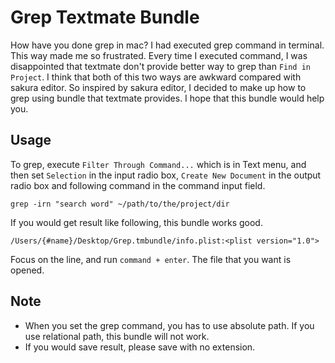 Grep Textmate Bundle
====================

How have you done grep in mac? I had executed grep command in terminal. This way made me so frustrated. Every time I executed command, I was disappointed that textmate don't provide better way to grep than `Find in Project`. I think that both of this two ways are awkward compared with sakura editor. So inspired by sakura editor, I decided to make up how to grep using bundle that textmate provides. I hope that this bundle would help you.

## Usage

To grep, execute `Filter Through Command...` which is in Text menu, and then set `Selection` in the input radio box, `Create New Document` in the output radio box and following command in the command input field.

    grep -irn "search word" ~/path/to/the/project/dir

If you would get result like following, this bundle works good.

    /Users/{#name}/Desktop/Grep.tmbundle/info.plist:<plist version="1.0">

Focus on the line, and run `command + enter`. The file that you want is opened.

## Note

* When you set the grep command, you has to use absolute path. If you use relational path, this bundle will not work.
* If you would save result, please save with no extension.
